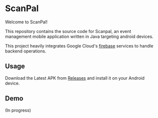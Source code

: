 # ScanPal
Welcome to ScanPal!

This repository contains the source code for Scanpal, an event management mobile application written in Java targeting android devices.

This project heavily integrates Google Cloud's [firebase](https://firebase.google.com/?gad_source=1&gclid=Cj0KCQjwq86wBhDiARIsAJhuphmFISnNntyvfJg20RD2klsDN7WqC3mm58ZtOaN7kJlhqABiDYJXgj8aAi9QEALw_wcB&gclsrc=aw.ds) services to handle backend operations. 


## Usage
Download the Latest APK from [Releases](https://github.com/CMPUT301W24T30/ScanPal/releases) and install it on your Android device.

## Demo
(In progress)

